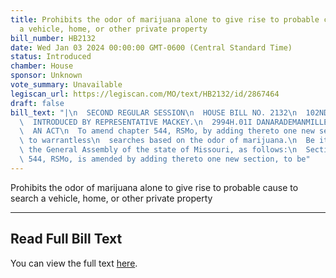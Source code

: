 ```yaml
---
title: Prohibits the odor of marijuana alone to give rise to probable cause to search
  a vehicle, home, or other private property
bill_number: HB2132
date: Wed Jan 03 2024 00:00:00 GMT-0600 (Central Standard Time)
status: Introduced
chamber: House
sponsor: Unknown
vote_summary: Unavailable
legiscan_url: https://legiscan.com/MO/text/HB2132/id/2867464
draft: false
bill_text: "|\n  SECOND REGULAR SESSION\n  HOUSE BILL NO. 2132\n  102ND GENERAL ASSEMBLY\n\
  \  INTRODUCED BY REPRESENTATIVE MACKEY.\n  2994H.01I DANARADEMANMILLER,ChiefClerk\n\
  \  AN ACT\n  To amend chapter 544, RSMo, by adding thereto one new section relating\
  \ to warrantless\n  searches based on the odor of marijuana.\n  Be it enacted by\
  \ the General Assembly of the state of Missouri, as follows:\n  Section A. Chapter\
  \ 544, RSMo, is amended by adding thereto one new section, to be"
---
```

Prohibits the odor of marijuana alone to give rise to probable cause to search a vehicle, home, or other private property

---

## Read Full Bill Text

You can view the full text [here](https://legiscan.com/MO/text/HB2132/id/2867464).
